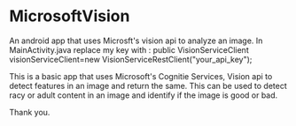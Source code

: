 # MicrosoftVision
An android app that uses Microsft's vision api to analyze an image.
In MainActivity.java replace my key with :
public VisionServiceClient visionServiceClient=new VisionServiceRestClient("your_api_key");

This is a basic app that uses Microsoft's Cognitie Services, Vision api to detect features in an image and return the same.
This can be used to detect racy or adult content in an image and identify if the image is good or bad.

Thank you.
